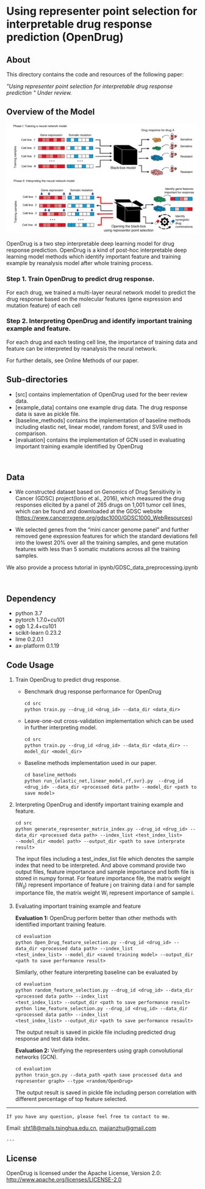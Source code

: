 # Using representer point selection for interpretable drug response prediction (OpenDrug)

## About
This directory contains the code and resources of the following paper:

<i>"Using representer point selection for interpretable drug response prediction 
" Under review. </i>


## Overview of the Model


<p align="center">
<img  src="figure/OpenDrug1.png"> 
</p>

OpenDrug is a two step interpretable deep learning model for drug response prediction. OpenDrug is a kind of post-hoc
 interpretable deep learning model methods which identify important feature and training example by reanalysis model 
 after 
  whole training process.
### Step 1. Train OpenDrug to predict drug response.
For each drug, we trained a multi-layer neural network model to predict the drug response based on the molecular 
features (gene expression and mutation feature) of each cell
 
### Step 2. Interpreting OpenDrug and identify important training example and feature.
For each drug and each testing cell line, the importance of training data and feature can be interpreted by 
reanalysis the neural network.  




For further details, see Online Methods of our paper. 

## Sub-directories
  - [src] contains implementation of OpenDrug used for the beer review data. 
  - [example_data] contains one example drug data. The drug response data is save as pickle file.
  - [baseline_methods] contains the implementation of baseline methods including elastic net, linear model, random 
  forest, and 
  SVR used
   in comparison.
  - [evaluation] contains the implementation of GCN used in evaluating important training example identified by OpenDrug
  

<br>

## Data
  - We constructed dataset based on Genomics of Drug Sensitivity in Cancer (GDSC) project(Iorio et al., 2016), which 
  measured the drug responses elicited by a panel of 265 drugs on 1,001 tumor cell lines, which can be found and 
  downloaded at the GDSC website (https://www.cancerrxgene.org/gdsc1000/GDSC1000_WebResources)
  
   - We selected genes from the “mini cancer genome panel” and further removed gene expression features for which the 
   standard 
   deviations fell into the lowest 20% over all the 
   training samples, and gene mutation features with less than 5 somatic mutations across all the training samples.
   
   We also provide a process tutorial in ipynb/GDSC_data_preprocessing.ipynb
    
<br>

## Dependency
- python 3.7
- pytorch 1.7.0+cu101
- ogb 1.2.4+cu101
- scikit-learn 0.23.2
- lime 0.2.0.1
- ax-platform 0.1.19


## Code Usage
1. Train OpenDrug to predict drug response. 
    - Benchmark drug response performance for OpenDrug
        ```
        cd src
        python train.py --drug_id <drug_id> --data_dir <data_dir> 
        ```
    - Leave-one-out cross-validation implementation which can be used in further interpreting model.
        ```
        cd src
        python train.py --drug_id <drug_id> --data_dir <data_dir> --model_dir <model_dir>
        ```
    - Baseline methods implementation used in our paper.
        ```
        cd baseline_methods
        python run_{elastic_net,linear_model,rf,svr}.py  --drug_id <drug_id> --data_dir <processed data path> --model_dir <path to save model> 
        ```

2. Interpreting OpenDrug and identify important training example and feature.
    ```
    cd src
    python generate_representer_matrix_index.py --drug_id <drug_id> --data_dir <processed data path> --index_list <test_index_list> 
    --model_dir <model path> --output_dir <path to save interprate result> 
    ```
    The input files including a test_index_list file which denotes the sample index that need to be interpreted. And 
    above command provide two output files, feature importance and sample importance and both file is stored in numpy 
    format. For feature importance file, the matrix weight (W<sub>ij</sub>) represent importance of feature j on 
    training data i and for sample importance file, the matrix weight W<sub>i</sub> represent importance of sample i.


3. Evaluating important training example and feature

    **Evaluation 1:** OpenDrug perform better than other methods with identified important training feature. 
    ```
    cd evaluation
    python Open_Drug_feature_selection.py --drug_id <drug_id> --data_dir <processed data path> --index_list 
    <test_index_list> --model_dir <saved training model> --output_dir <path to save performance result> 
    ```
    Similarly, other feature interpreting baseline can be evaluated by 
    ```
    cd evaluation
    python random_feature_selection.py --drug_id <drug_id> --data_dir <processed data path> --index_list 
    <test_index_list> --output_dir <path to save performance result> 
    python lime_feature_selection.py --drug_id <drug_id> --data_dir <processed data path> --index_list 
    <test_index_list> --output_dir <path to save performance resault> 
    ```
   The output result is saved in pickle file including predicted drug response and test data index.
   
   
   **Evaluation 2:** Verifying the representers using graph convolutional networks (GCN).
   ```
   cd evaluation
   python train_gcn.py --data_path <path save processed data and representer graph> --type <random/OpenDrug>
   ```
    The output result is saved in pickle file including person correlation with different percentage of top feature 
  selected.
  
  ---
    If you have any question, please feel free to contact to me.
Email: sht18@mails.tsinghua.edu.cn, majianzhu@gmail.com

    ---

## License
OpenDrug is licensed under the Apache License, Version 2.0: http://www.apache.org/licenses/LICENSE-2.0
